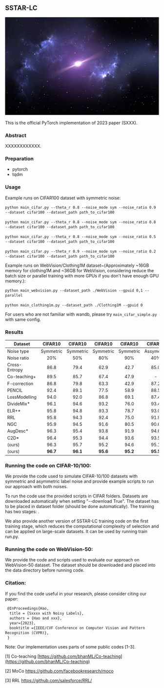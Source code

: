 ## SSTAR-LC

<p align="center">
    <img src="sources/method.jpg" alt="drawing" width="800"/>
</p>


This is the official PyTorch implementation of 2023 paper   (SXXX). 

### Abstract
XXXXXXXXXXXX.

### Preparation
- pytorch
- tqdm

### Usage
Example runs on CIFAR100 dataset with symmetric noise:
```
python main_cifar.py --theta_r 0.8 --noise_mode sym --noise_ratio 0.9 --dataset cifar100 --dataset_path path_to_cifar100

python main_cifar.py --theta_r 0.8 --noise_mode sym --noise_ratio 0.8 --dataset cifar100 --dataset_path path_to_cifar100

python main_cifar.py --theta_r 0.8 --noise_mode sym --noise_ratio 0.5 --dataset cifar100 --dataset_path path_to_cifar100

python main_cifar.py --theta_r 0.9 --noise_mode sym --noise_ratio 0.2 --dataset cifar100 --dataset_path path_to_cifar100
```

Example runs on WebVision/Clothing1M dataset~(Approximately ~16GB memory for clothing1M and ~36GB for WebVision, considering reduce the batch size or parallel training with more GPUs if you don't have enough GPU memory.):
```
python main_webvision.py --dataset_path ./WebVision --gpuid 0,1 --parallel

python main_clothing1m.py --dataset_path ./Clothing1M --gpuid 0
```

For users who are not familiar with wandb, please try `main_cifar_simple.py` with same config.


### Results
| Dataset       |  CIFAR10  |  CIFAR10  |  CIFAR10  |  CIFAR10  |  CIFAR10   | CIFAR100  | CIFAR100  | CIFAR100  | CIFAR100  |
| ------------- | :-------: | :-------: | :-------: | :-------: | :--------: | :-------: | :-------: | :-------: | :-------: |
| Noise type    | Symmetric | Symmetric | Symmetric | Symmetric | Assymetric | Symmetric | Symmetric | Symmetric | Symmetric |
| Noise ratio   |    20%    |    50%    |    80%    |    90%    |    40%     |    20%    |    50%    |    80%    |    90%    |
| Cross-Entropy |   86.8    |   79.4    |   62.9    |   42.7    |    85.0    |   62.0    |   46.7    |   19.9    |   10.1    |
| Co-teaching+  |   89.5    |   85.7    |   67.4    |   47.9    |     -      |   65.6    |   51.8    |   27.9    |   13.7    |
| F-correction  |   86.8    |   79.8    |   63.3    |   42.9    |    87.2    |   61.5    |   46.6    |   19.9    |   10.2    |
| PENCIL        |   92.4    |   89.1    |   77.5    |   58.9    |    88.5    |   69.4    |   57.5    |   31.1    |   15.3    |
| LossModelling |   94.0    |   92.0    |   86.8    |   69.1    |    87.4    |   73.9    |   66.1    |   48.2    |   24.3    |
| DivideMix*    |   96.1    |   94.6    |   93.2    |   76.0    |    93.4    |   77.3    |   74.6    |   60.2    |   31.5    |
| ELR+*         |   95.8    |   94.8    |   93.3    |   78.7    |    93.0    |   77.6    |   73.6    |   60.8    |   33.4    |
| RRL           |   95.8    |   94.3    |   92.4    |   75.0    |    91.9    |   79.1    |   74.8    |   57.7    |   29.3    |
| NGC           |   95.9    |   94.5    |   91.6    |   80.5    |    90.6    |   79.3    |   75.9    |   62.7    |   29.8    |
| AugDesc*      |   96.3    |   95.4    |   93.8    |   91.9    |    94.6    |   79.5    |   77.2    |   66.4    |   41.2    |
| C2D*          |   96.4    |   95.3    |   94.4    |   93.6    |    93.5    |   78.7    |   76.4    |   67.8    |   58.7    |
| (ours)        |   96.3    |   95.7    |   95.2    |   94.6    |    95.1    |   79.0    |   75.9    |   69.5    |   61.8    |
| (ours)        | **96.7**  | **96.1**  | **95.6**  | **95.2**  |  **95.5**  | **79.7**  | **77.2**  | **71.9**  | **66.6**  |

### Running the code on CIFAR-10/100:

We provide the code used to simulate CIFAR-10/100 datasets with symmetric and asymmetric label noise and provide example scripts to run our approach with both noises.

To run the code use the provided scripts in CIFAR folders. Datasets are downloaded automatically when setting "--download True". The dataset has to be placed in dataset folder (should be done automatically). The training has two stages: .

We also provide another version of SSTAR-LC training code on the first training stage, which reduces the computational complexity of selection and can be applied on large-scale datasets. It can be used by running train run.py.

### Running the code on WebVision-50:

We provide the code and scripts used to evaluate our approach on WebVision-50 dataset. The dataset should be downloaded and placed into the data directory before running code.

### Citation:

If you find the code useful in your research, please consider citing our paper:

```
 @InProceedings{Hao,
  title = {Sxxxx with Noisy Labels},
  authors = {Hao and xxx},
  year={2023},
  booktitle ={IEEE/CVF Conference on Computer Vision and Pattern Recognition (CVPR)},
 } 
```

Note: Our implementation uses parts of some public codes [1-3].

[1] Co-teaching [https://github.com/bhanML/Co-teaching](https://github.com/bhanML/Co-teaching)

[2] MoCo https://github.com/facebookresearch/moco

[3] RRL https://github.com/salesforce/RRL/








